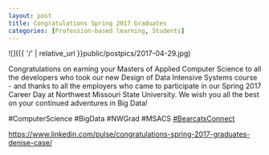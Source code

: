 ```yaml
---
layout: post
title: Congratulations Spring 2017 Graduates
categories: [Profession-based learning, Students]
---
```


![]({{ '/' | relative_url }}public/postpics/2017-04-29.jpg)

Congratulations on earning your Masters of Applied Computer Science to all the developers who took our new Design of Data Intensive Systems course - and thanks to all the employers who came to participate in our Spring 2017 Career Day at Northwest Missouri State University. We wish you all the best on your continued adventures in Big Data!

#ComputerScience #BigData #NWGrad #MSACS <a href="https://twitter.com/hashtag/bearcatsconnect">#BearcatsConnect</a>


<a href="https://www.linkedin.com/pulse/congratulations-spring-2017-graduates-denise-case/">https://www.linkedin.com/pulse/congratulations-spring-2017-graduates-denise-case/</a>